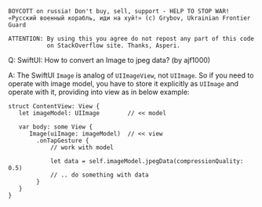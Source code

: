```
BOYCOTT on russia! Don't buy, sell, support - HELP TO STOP WAR!
«Русский военный корабль, иди на хуй!» (c) Grybov, Ukrainian Frontier Guard

ATTENTION: By using this you agree do not repost any part of this code
           on StackOverflow site. Thanks, Asperi.
```

Q: SwiftUI: How to convert an Image to jpeg data? (by ajf1000)

A: The SwiftUI `Image` is analog of `UIImageView`, not `UIImage`. So if you need to operate with image model, you have to store it explicitly as `UIImage` and operate with it, providing into view as in below example:

```
struct ContentView: View {
   let imageModel: UIImage        // << model

   var body: some View {
      Image(uiImage: imageModel)  // << view
        .onTapGesture {
            // work with model

            let data = self.imageModel.jpegData(compressionQuality: 0.5)
            // .. do something with data
        }
   }
}
```


